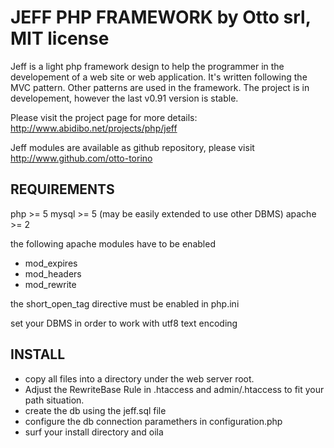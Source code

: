 JEFF PHP FRAMEWORK by Otto srl, MIT license
===================================================================

Jeff is a light php framework design to help the programmer in the 
developement of a web site or web application. It's written
following the MVC pattern. Other patterns are used in the
framework.
The project is in developement, however the last v0.91 version is stable.

Please visit the project page for more details:
http://www.abidibo.net/projects/php/jeff

Jeff modules are available as github repository, please visit 
http://www.github.com/otto-torino

REQUIREMENTS
------------
php >= 5
mysql >= 5 (may be easily extended to use other DBMS)
apache >= 2

the following apache modules have to be enabled
- mod_expires
- mod_headers
- mod_rewrite

the short_open_tag directive must be enabled in php.ini

set your DBMS in order to work with utf8 text encoding
 
INSTALL
--------
- copy all files into a directory under the web server root.
- Adjust the RewriteBase Rule in .htaccess and admin/.htaccess to
fit your path situation.
- create the db using the jeff.sql file
- configure the db connection paramethers in configuration.php
- surf your install directory and oila
